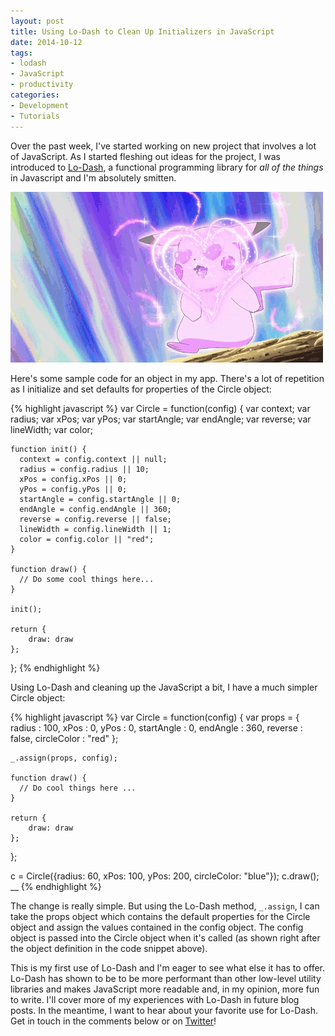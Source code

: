 ```yaml
---
layout: post
title: Using Lo-Dash to Clean Up Initializers in JavaScript
date: 2014-10-12
tags:
- lodash
- JavaScript
- productivity
categories:
- Development
- Tutorials
---
```


Over the past week, I've started working on new project that involves a lot of JavaScript. As I started fleshing out ideas for the project, I was introduced to [Lo-Dash](https://lodash.com/), a functional programming library for *all of the things* in Javascript and I'm absolutely smitten.

![I'm in love.](/images/gifs/pokemon-love.gif)

Here's some sample code for an object in my app. There's a lot of repetition as I initialize and set defaults for properties of the Circle object:

{% highlight javascript %}
  var Circle = function(config) {
    var context;
    var radius;
    var xPos;
    var yPos;
    var startAngle;
    var endAngle;
    var reverse;
    var lineWidth;
    var color;

    function init() {
      context = config.context || null;
      radius = config.radius || 10;
      xPos = config.xPos || 0;
      yPos = config.yPos || 0;
      startAngle = config.startAngle || 0;
      endAngle = config.endAngle || 360;
      reverse = config.reverse || false;
      lineWidth = config.lineWidth || 1;
      color = config.color || "red";
    }

    function draw() {
      // Do some cool things here...
    }

    init();

    return {
        draw: draw
    };
  };
{% endhighlight %}

Using Lo-Dash and cleaning up the JavaScript a bit, I have a much simpler Circle object:

{% highlight javascript %}
  var Circle = function(config) {
    var props = {
      radius : 100,
      xPos : 0,
      yPos : 0,
      startAngle : 0,
      endAngle : 360,
      reverse : false,
      circleColor : "red"
    };

    _.assign(props, config);

    function draw() {
      // Do cool things here ...
    }

    return {
        draw: draw
    };
  };

  c = Circle({radius: 60, xPos: 100, yPos: 200, circleColor: "blue"});
  c.draw();
__
{% endhighlight %}

The change is really simple. But using the Lo-Dash method, `_.assign`, I can take the props object which contains the default properties for the Circle object and assign the values contained in the config object. The config object is passed into the Circle object when it's called (as shown right after the object definition in the code snippet above).

This is my first use of Lo-Dash and I'm eager to see what else it has to offer. Lo-Dash has shown to be to be more performant than other low-level utility libraries and makes JavaScript more readable and, in my opinion, more fun to write. I'll cover more of my experiences with Lo-Dash in future blog posts. In the meantime, I want to hear about your favorite use for Lo-Dash. Get in touch in the comments below or on [Twitter](https://twitter.com/ursooperduper)!
